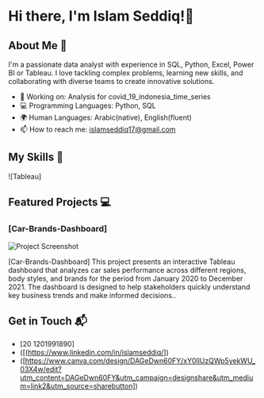 # Hi there, I'm Islam Seddiq!👋

## About Me 🚀

I'm a passionate data analyst with experience in SQL, Python, Excel, Power BI or Tableau. I love tackling complex problems, learning new skills, and collaborating with diverse teams to create innovative solutions.

- 🔭 Working on: Analysis for covid_19_indonesia_time_series 
- 💻 Programming Languages: Python, SQL
- 🌍 Human Languages: Arabic(native), English(fluent)
- 📫 How to reach me: islamseddiq17@gmail.com

## My Skills 🧠

![Tableau]

## Featured Projects 💻

### [Car-Brands-Dashboard]

![Project Screenshot]([https://github.com/IslamSeddiq/Tableau-Car-Brands-Dashboard/blob/main/ScreenShot.png?raw=true])

[Car-Brands-Dashboard] This project presents an interactive Tableau dashboard that analyzes car sales performance across different regions, body styles, and brands for the period from January 2020 to December 2021.
The dashboard is designed to help stakeholders quickly understand key business trends and make informed decisions..


## Get in Touch 📬
- [20 1201991890]
- ([(https://www.linkedin.com/in/islamseddiq/])
- ([https://www.canva.com/design/DAGeDwn60FY/xY0llUzQWp5yekWU_03X4w/edit?utm_content=DAGeDwn60FY&utm_campaign=designshare&utm_medium=link2&utm_source=sharebutton])


